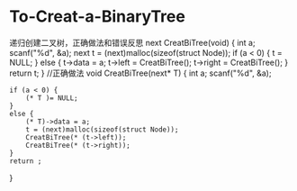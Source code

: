 # To-Creat-a-BinaryTree
递归创建二叉树，正确做法和错误反思
next CreatBiTree(void) {
	int a;
	scanf("%d", &a);
	next t = (next)malloc(sizeof(struct Node));
	if (a < 0) {
		t = NULL;
	}
	else {
		t->data = a;
		t->left = CreatBiTree();
		t->right = CreatBiTree();
	}
	return t;
}
//正确做法
void CreatBiTree(next* T) {
	int a;
	scanf("%d", &a);
	
	if (a < 0) {
		(* T )= NULL;
	}
	else {
		(* T)->data = a;
		t = (next)malloc(sizeof(struct Node));
		CreatBiTree(* (t->left));
		CreatBiTree(* (t->right));
	}
	return ;
}
